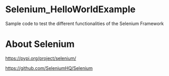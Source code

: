 # Selenium_HelloWorldExample
Sample code to test the different functionalities of the Selenium Framework

# About Selenium
https://pypi.org/project/selenium/

https://github.com/SeleniumHQ/Selenium
